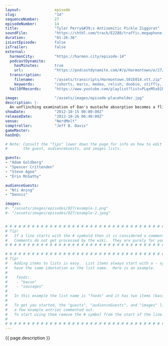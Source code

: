 ```yaml
---
layout:               episode
slug:                 "14"
sequenceNumber:       27
episodeNumber:        14
title:                "Tyler Perry&#39;s Antisemitic Pickle Ziggurat"
soundFile:            "https://chtbl.com/track/E2288/traffic.megaphone.fm/STA9966987632.mp3?updated=1555705125"
duration:             "01:26:36"
isLostEpisode:        false
isTrailer:            false
external:
  harmonCity:         "https://harmon.city/episode-14"
  podcastDynamite:
    hasMinutes:       true
    url:              "https://podcastdynamite.com/#/p/Harmontown/e/27/14"
  transcription:
    filename:         "/assets/transcripts/Harmontown.S01E014.vtt.zip"
    keywords:         "cohorts, maris, medea, relish, doobie, stiffly, upsell, eidel, goldbright, perry's, ziggurat, dystrophy, baggins, thermometer, peg, 29th, cloaks, stormed, groom, auntie, hauling, bride, idle, hymen, agee"
  hallOfRecords:      "https://www.youtube.com/playlist?list=PLqxM5x81hNOYrjWtqyFzuFXPxRlDvTXHs"

image:                "/assets/images/episode-placeholder.jpg"
description: |-
  An unflinching examination of Dan's mustache absorption becomes a flinching examination of Harmontown regular Adam Goldberg. Plus: special guest Steve Agee drops by for a discussion of airline food and the ridiculous infiltration of Admiral Darkstar's stronghold.
showDate:             "2012-10-15 00:00:00Z"
releaseDate:          "2012-10-26 06:48:00Z"
venue:                "NerdMelt"
comptroller:          "Jeff B. Davis"
gameMaster:           
hasDnD:               

# Note: Consult the "Tips" lower down the page for info on how to edit
#       the guest, audienceGuests, and images lists.

guests:
- "Adam Goldberg"
- "Spencer Crittenden"
- "Steve Agee"
- "Erin McGathy"

audienceGuests:
- "Nti Aning"
- "Dennis"

images:
#- "/assets/images/episodes/027/example-1.png"
#- "/assets/images/episodes/027/example-2.jpeg"


# # # # # # # # # # # # # # # # # # # # # # # # # # # # # # # # # # # # # # # # # # # # #
# Tip!
#   If a line starts with the # symbold then it is considered a comment.
#   Comments do not get processed by the wiki.  They are purely for your information.
# # # # # # # # # # # # # # # # # # # # # # # # # # # # # # # # # # # # # # # # # # # # #

# # # # # # # # # # # # # # # # # # # # # # # # # # # # # # # # # # # # # # # # # # # # #
# Tip!
#   Adding items to lists is easy.  List items always start with a - symbol and have
#   have the same identation as the list name.  Here is an example.
#
#    foods:
#    - "bacon"
#    - "sausages"
#
#   In this example the list name is "foods" and it has two items (bacon, and sausages).
#
#   To get you started, the "guests", "audienceGuests", and "images" lists below have
#   a few example entries commented out.
#   To start using them remove the # symbol from the start of the line.
#
# # # # # # # # # # # # # # # # # # # # # # # # # # # # # # # # # # # # # # # # # # # # #
---
```


<!-- The episode description will be rendered here -->
{{ page.description }}

<!-- Add your content BELOW here -->
<!-- vvvvvvvvvvvvvvvvvvvvvvvvvvv -->




<!-- ^^^^^^^^^^^^^^^^^^^^^^^^^^^ -->
<!-- Add your content ABOVE here -->

<!-- The episode gallery will be rendered here -->